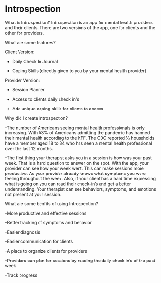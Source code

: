 # Introspection
What is Introspection?
Introspection is an app for mental health providers and their clients. There are two versions of the app, one for clients and the other for providers. 

What are some features?

Client Version:

- Daily Check In Journal

- Coping Skills (directly given to you by your mental health provider)

Provider Version:

- Session Planner

- Access to clients daily check in's

- Add unique coping skills for clients to access

Why did I create Introspection?

-The number of Americans seeing mental health professionals is only increasing. With 53% of Americans admitting the pandemic has harmed their mental health according to the KFF. The CDC reported ⅓  households have a member aged 18 to 34 who has seen a mental health professional over the last 12 months. 

-The first thing your therapist asks you in a session is how was your past week. That is a hard question to answer on the spot. With the app, your provider can see how your week went. This can make sessions more productive. As your provider already knows what symptoms you were feeling throughout the week. Also, if your client has a hard time expressing what is going on you can read their check-in’s and get a better understanding. Your therapist can see behaviors, symptoms, and emotions not present at your session. 

What are some benfits of using Introspection?

-More productive and effective sessions

-Better tracking of symptoms and behavior

-Easier diagnosis 

-Easier communication for clients 

-A place to organize clients for providers

-Providers can plan for sessions by reading the daily check in’s of the past week

-Track progress 

